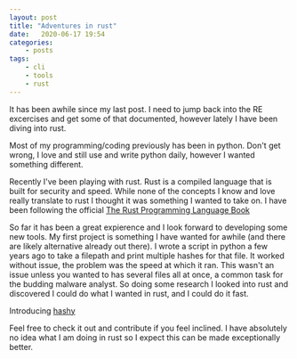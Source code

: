 ```yaml
---
layout: post
title: "Adventures in rust"
date:	2020-06-17 19:54
categories:
    - posts
tags:
    - cli
    - tools
    - rust
---
```


It has been awhile since my last post.
I need to jump back into the RE excercises and get some of that documented, however lately I have been diving into rust.

Most of my programming/coding previously has been in python.
Don't get wrong, I love and still use and write python daily, however I wanted something different.

Recently I've been playing with rust.
Rust is a compiled language that is built for security and speed.
While none of the concepts I know and love really translate to rust I thought it was something I wanted to take on.
I have been following the official [The Rust Programming Language Book](https://doc.rust-lang.org/stable/book/)

So far it has been a great expierence and I look forward to developing some new tools.
My first project is something I have wanted for awhile (and there are likely alternative already out there).
I wrote a script in python a few years ago to take a filepath and print multiple hashes for that file.
It worked without issue, the problem was the speed at which it ran.
This wasn't an issue unless you wanted to has several files all at once, a common task for the budding malware analyst.
So doing some research I looked into rust and discovered I could do what I wanted in rust, and I could do it fast.

Introducing [hashy](https://github.com/bizarrechaos/hashy)

<script id="asciicast-Ov8vSYAtuvBdJGvmE1lnmBMWd" src="https://asciinema.org/a/Ov8vSYAtuvBdJGvmE1lnmBMWd.js" async></script>

Feel free to check it out and contribute if you feel inclined.
I have absolutely no idea what I am doing in rust so I expect this can be made exceptionally better.
